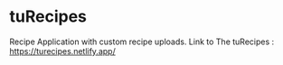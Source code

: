 # tuRecipes

Recipe Application with custom recipe uploads.
Link to The tuRecipes : https://turecipes.netlify.app/
